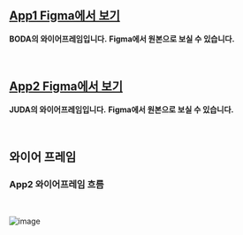 ## [App1 Figma에서 보기](https://www.figma.com/file/jV2uMihIbM8nmFLGb1Ra3P/Untitled?node-id=0%3A1)

**BODA의 와이어프레임입니다.** **Figma에서 원본으로 보실 수 있습니다.**

<br>

## [App2 Figma에서 보기](https://www.figma.com/file/jV2uMihIbM8nmFLGb1Ra3P/AEye?node-id=3%3A6)

**JUDA의 와이어프레임입니다.** **Figma에서 원본으로 보실 수 있습니다.**

<br>

## 와이어 프레임

### App2 와이어프레임 흐름

<br>

![image](/uploads/c75c49611e59c51d391ab8c8905d6d9c/image.png)

